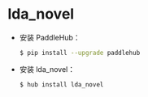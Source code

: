 # lda_novel
* 安装 PaddleHub：

    ```bash
    $ pip install --upgrade paddlehub
    ```

* 安装 lda_novel：

    ```bash
    $ hub install lda_novel
    ```
